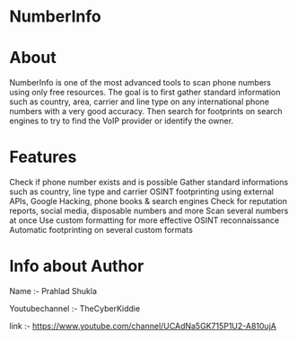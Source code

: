 # NumberInfo


# About


NumberInfo is one of the most advanced tools to scan phone numbers using only free resources. The goal is to first gather standard information such as country, area, carrier and line type on any international phone numbers with a very good accuracy. Then search for footprints on search engines to try to find the VoIP provider or identify the owner.

# Features

Check if phone number exists and is possible
Gather standard informations such as country, line type and carrier
OSINT footprinting using external APIs, Google Hacking, phone books & search engines
Check for reputation reports, social media, disposable numbers and more
Scan several numbers at once
Use custom formatting for more effective OSINT reconnaissance
Automatic footprinting on several custom formats

# Info about Author

Name :- Prahlad Shukla 

Youtubechannel :- TheCyberKiddie

link :- https://www.youtube.com/channel/UCAdNa5GK715P1U2-A810ujA
